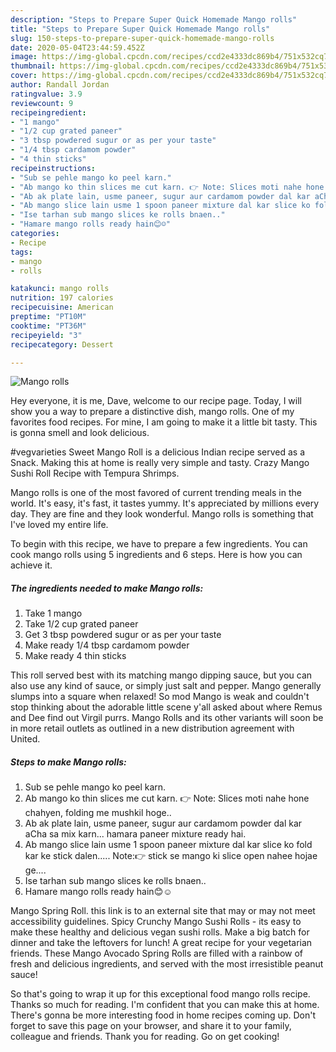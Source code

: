 ```yaml
---
description: "Steps to Prepare Super Quick Homemade Mango rolls"
title: "Steps to Prepare Super Quick Homemade Mango rolls"
slug: 150-steps-to-prepare-super-quick-homemade-mango-rolls
date: 2020-05-04T23:44:59.452Z
image: https://img-global.cpcdn.com/recipes/ccd2e4333dc869b4/751x532cq70/mango-rolls-recipe-main-photo.jpg
thumbnail: https://img-global.cpcdn.com/recipes/ccd2e4333dc869b4/751x532cq70/mango-rolls-recipe-main-photo.jpg
cover: https://img-global.cpcdn.com/recipes/ccd2e4333dc869b4/751x532cq70/mango-rolls-recipe-main-photo.jpg
author: Randall Jordan
ratingvalue: 3.9
reviewcount: 9
recipeingredient:
- "1 mango"
- "1/2 cup grated paneer"
- "3 tbsp powdered sugur or as per your taste"
- "1/4 tbsp cardamom powder"
- "4 thin sticks"
recipeinstructions:
- "Sub se pehle mango ko peel karn."
- "Ab mango ko thin slices me cut karn. 👉 Note: Slices moti nahe hone chahyen, folding me mushkil hoge.."
- "Ab ak plate lain, usme paneer, sugur aur cardamom powder dal kar aCha sa mix karn... hamara paneer mixture ready hai."
- "Ab mango slice lain usme 1 spoon paneer mixture dal kar slice ko fold kar ke stick dalen..... Note:👉 stick se mango ki slice open nahee hojae ge...."
- "Ise tarhan sub mango slices ke rolls bnaen.."
- "Hamare mango rolls ready hain😊☺"
categories:
- Recipe
tags:
- mango
- rolls

katakunci: mango rolls 
nutrition: 197 calories
recipecuisine: American
preptime: "PT10M"
cooktime: "PT36M"
recipeyield: "3"
recipecategory: Dessert

---
```



![Mango rolls](https://img-global.cpcdn.com/recipes/ccd2e4333dc869b4/751x532cq70/mango-rolls-recipe-main-photo.jpg)

Hey everyone, it is me, Dave, welcome to our recipe page. Today, I will show you a way to prepare a distinctive dish, mango rolls. One of my favorites food recipes. For mine, I am going to make it a little bit tasty. This is gonna smell and look delicious.

#vegvarieties Sweet Mango Roll is a delicious Indian recipe served as a Snack. Making this at home is really very simple and tasty. Crazy Mango Sushi Roll Recipe with Tempura Shrimps.

Mango rolls is one of the most favored of current trending meals in the world. It's easy, it's fast, it tastes yummy. It's appreciated by millions every day. They are fine and they look wonderful. Mango rolls is something that I've loved my entire life.


To begin with this recipe, we have to prepare a few ingredients. You can cook mango rolls using 5 ingredients and 6 steps. Here is how you can achieve it.

<!--inarticleads1-->

##### The ingredients needed to make Mango rolls:

1. Take 1 mango
1. Take 1/2 cup grated paneer
1. Get 3 tbsp powdered sugur or as per your taste
1. Make ready 1/4 tbsp cardamom powder
1. Make ready 4 thin sticks


This roll served best with its matching mango dipping sauce, but you can also use any kind of sauce, or simply just salt and pepper. Mango generally slumps into a square when relaxed! So mod Mango is weak and couldn&#39;t stop thinking about the adorable little scene y&#39;all asked about where Remus and Dee find out Virgil purrs. Mango Rolls and its other variants will soon be in more retail outlets as outlined in a new distribution agreement with United. 

<!--inarticleads2-->

##### Steps to make Mango rolls:

1. Sub se pehle mango ko peel karn.
1. Ab mango ko thin slices me cut karn. 👉 Note: Slices moti nahe hone chahyen, folding me mushkil hoge..
1. Ab ak plate lain, usme paneer, sugur aur cardamom powder dal kar aCha sa mix karn... hamara paneer mixture ready hai.
1. Ab mango slice lain usme 1 spoon paneer mixture dal kar slice ko fold kar ke stick dalen..... Note:👉 stick se mango ki slice open nahee hojae ge....
1. Ise tarhan sub mango slices ke rolls bnaen..
1. Hamare mango rolls ready hain😊☺


Mango Spring Roll. this link is to an external site that may or may not meet accessibility guidelines. Spicy Crunchy Mango Sushi Rolls - its easy to make these healthy and delicious vegan sushi rolls. Make a big batch for dinner and take the leftovers for lunch! A great recipe for your vegetarian friends. These Mango Avocado Spring Rolls are filled with a rainbow of fresh and delicious ingredients, and served with the most irresistible peanut sauce! 

So that's going to wrap it up for this exceptional food mango rolls recipe. Thanks so much for reading. I'm confident that you can make this at home. There's gonna be more interesting food in home recipes coming up. Don't forget to save this page on your browser, and share it to your family, colleague and friends. Thank you for reading. Go on get cooking!
